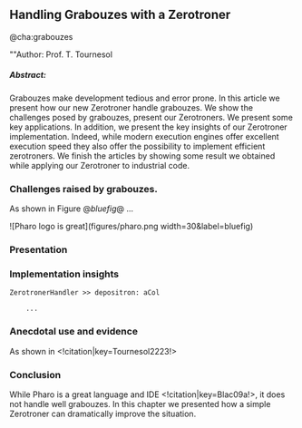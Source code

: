 ## Handling Grabouzes with a Zerotroner
@cha:grabouzes

""Author: Prof. T. Tournesol

##### Abstract:
Grabouzes make development tedious and error prone. 
In this article we present how our new Zerotroner handle grabouzes.
We show the challenges posed by grabouzes, present our Zerotroners. 
We present some key applications. In addition, we present the key 
insights of our Zerotroner implementation. Indeed, while modern execution engines offer
excellent execution speed they also offer the possibility to implement efficient zerotroners. 
We finish the articles by showing some result we obtained while applying our Zerotroner
to industrial code. 

### Challenges raised by grabouzes.

As shown in Figure @*bluefig*@ ...

![Pharo logo is great](figures/pharo.png width=30&label=bluefig)

### Presentation

### Implementation insights

```
ZerotronerHandler >> depositron: aCol

	...
```

### Anecdotal use and evidence

As shown in <!citation|key=Tournesol2223!>


### Conclusion

While Pharo is a great language and IDE <!citation|key=Blac09a!>, it does not handle well grabouzes. 
In this chapter we presented how a simple Zerotroner can dramatically improve the situation.